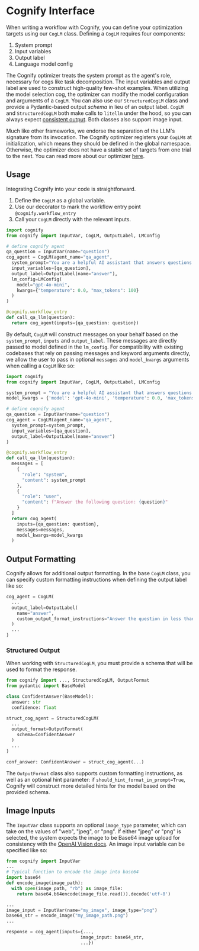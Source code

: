 # Cognify Interface

When writing a workflow with Cognify, you can define your optimization targets using our `CogLM` class. Defining a `CogLM` requires four components:
1. System prompt
2. Input variables
3. Output label
4. Language model config 

The Cognify optimizer treats the system prompt as the agent's role, necessary for cogs like task decomposition. The input variables and output label are used to construct high-quality few-shot examples. When utilizing the model selection cog, the optimizer can modify the model configuration and arguments of a `CogLM`. You can also use our `StructuredCogLM` class and provide a Pydantic-based output _schema_ in lieu of an output label. `CogLM` and `StructuredCogLM` both make calls to `litellm` under the hood, so you can always expect [consistent output](https://docs.litellm.ai/docs/completion/output). Both classes also support image input. 

Much like other frameworks, we endorse the separation of the LLM's signature from its invocation. The Cognify optimizer registers your `CogLM`s at initialization, which means they should be defined in the global namespace. Otherwise, the optimizer does not have a stable set of targets from one trial to the next. You can read more about our optimizer [here]().

## Usage

Integrating Cognify into your code is straightforward.
1. Define the `CogLM` as a global variable.
2. Use our decorator to mark the workflow entry point `@cognify.workflow_entry`
3. Call your `CogLM` directly with the relevant inputs.

```python
import cognify
from cognify import InputVar, CogLM, OutputLabel, LMConfig

# define cognify agent
qa_question = InputVar(name="question")
cog_agent = CogLM(agent_name="qa_agent",
  system_prompt="You are a helpful AI assistant that answers questions.",
  input_variables=[qa_question],
  output_label=OutputLabel(name="answer"),
  lm_config=LMConfig(
    model="gpt-4o-mini", 
    kwargs={"temperature": 0.0, "max_tokens": 100}
  )
)

@cognify.workflow_entry
def call_qa_llm(question):
  return cog_agent(inputs={qa_question: question})
```

By default, `CogLM` will construct messages on your behalf based on the `system_prompt`, `inputs` and `output_label`. These messages are directly passed to model defined in the `lm_config`. For compatibility with existing codebases that rely on passing messages and keyword arguments directly, we allow the user to pass in optional `messages` and `model_kwargs` arguments when calling a `CogLM` like so:


```python
import cognify
from cognify import InputVar, CogLM, OutputLabel, LMConfig

system_prompt = "You are a helpful AI assistant that answers questions."
model_kwargs = {'model': 'gpt-4o-mini', 'temperature': 0.0, 'max_tokens': 100}

# define cognify agent
qa_question = InputVar(name="question")
cog_agent = CogLM(agent_name="qa_agent",
  system_prompt=system_prompt,
  input_variables=[qa_question],
  output_label=OutputLabel(name="answer")
)

@cognify.workflow_entry
def call_qa_llm(question):
  messages = [
    {
      "role": "system",
      "content": system_prompt
    },
    {
      "role": "user",
      "content": f"Answer the following question: {question}"
    }
  ]
  return cog_agent(
    inputs={qa_question: question}, 
    messages=messages, 
    model_kwargs=model_kwargs
  )
```

## Output Formatting

Cognify allows for additional output formatting. In the base `CogLM` class, you can specify custom formatting instructions when defining the output label like so:
```python
cog_agent = CogLM(
  ...
  output_label=OutputLabel(
    name="answer", 
    custom_output_format_instructions="Answer the question in less than 10 words."
  )
  ...
)
```

### Structured Output

When working with `StructuredCogLM`, you must provide a schema that will be used to format the response.
```python
from cognify import ..., StructuredCogLM, OutputFormat
from pydantic import BaseModel

class ConfidentAnswer(BaseModel):
  answer: str
  confidence: float

struct_cog_agent = StructuredCogLM(
  ...
  output_format=OutputFormat(
    schema=ConfidentAnswer
  )
  ...
)

conf_answer: ConfidentAnswer = struct_cog_agent(...)
```

The `OutputFormat` class also supports custom formatting instructions, as well as an optional hint parameter: if `should_hint_format_in_prompt=True`, Cognify will construct more detailed hints for the model based on the provided schema.

## Image Inputs

The `InputVar` class supports an optional `image_type` parameter, which can take on the values of "web", "jpeg", or "png". If either "jpeg" or "png" is selected, the system expects the image to be Base64 image upload for consistency with the [OpenAI Vision docs](https://platform.openai.com/docs/guides/vision). An image input variable can be specified like so:
```python
from cognify import InputVar
...
# Typical function to encode the image into base64
import base64
def encode_image(image_path):
  with open(image_path, "rb") as image_file:
    return base64.b64encode(image_file.read()).decode('utf-8')

...
image_input = InputVar(name="my_image", image_type="png")
base64_str = encode_image("my_image_path.png")
...

response = cog_agent(inputs={..., 
                            image_input: base64_str, 
                            ...})
```
